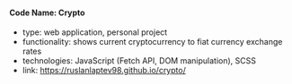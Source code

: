 #### Code Name: Crypto

-   type: web application, personal project
-   functionality: shows current cryptocurrency to fiat currency exchange rates
-   technologies: JavaScript (Fetch API, DOM manipulation), SCSS
-   link: https://ruslanlaptev98.github.io/crypto/
